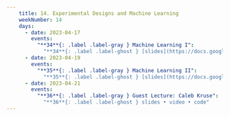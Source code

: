 ```yaml
---
    title: 14. Experimental Designs and Machine Learning
    weekNumber: 14
    days:
      - date: 2023-04-17
        events:
          "**34**{: .label .label-gray } Machine Learning I":
            "**34**{: .label .label-ghost } [slides](https://docs.google.com/presentation/d/1yCiIkyGZx-W22PLEhxmiB8ySvX1Hup9rPRbPvpkCeeQ/edit?usp=sharing) • video • code: [Classifiers](https://datahub.berkeley.edu/hub/user-redirect/git-pull?repo=https%3A%2F%2Fgithub.com%2FUCB-Econ-148%2Fsp23-student&branch=main&urlpath=lab%2Ftree%2Fsp23-student%2Flec%2FLec13-1%2Fplot_classifier_comparison.ipynb), [Penguins](https://datahub.berkeley.edu/hub/user-redirect/git-pull?repo=https%3A%2F%2Fgithub.com%2FUCB-Econ-148%2Fsp23-student&branch=main&urlpath=lab%2Ftree%2Fsp23-student%2Flec%2FLec13-1%2FLec13.1-Penguins.ipynb)"
      - date: 2023-04-19
        events:
          "**35**{: .label .label-gray } Machine Learning II":
            "**35**{: .label .label-ghost } [slides](https://docs.google.com/presentation/d/1bM9QCba5M-O-rMz1uQwzgcsm_54x_KbQs1rIdlPKB_o/edit?usp=sharing) • video • code: [Cal College Network](https://datahub.berkeley.edu/hub/user-redirect/git-pull?repo=https%3A%2F%2Fgithub.com%2FUCB-Econ-148%2Fsp23-student&branch=main&urlpath=lab%2Ftree%2Fsp23-student%2Flec%2FLec13-2%2FCalCollegeNetworks_EVD.ipynb), [Penguins II](https://datahub.berkeley.edu/hub/user-redirect/git-pull?repo=https%3A%2F%2Fgithub.com%2FUCB-Econ-148%2Fsp23-student&branch=main&urlpath=lab%2Ftree%2Fsp23-student%2Flec%2FLec13-2%2FLec13.2-Penguins.ipynb), [Compare Classifiers](https://datahub.berkeley.edu/hub/user-redirect/git-pull?repo=https%3A%2F%2Fgithub.com%2FUCB-Econ-148%2Fsp23-student&branch=main&urlpath=lab%2Ftree%2Fsp23-student%2Flec%2FLec13-2%2FPenguin_compare_classifiers.ipynb)"
      - date: 2023-04-21
        events:
          "**36**{: .label .label-gray } Guest Lecture: Caleb Kruse":
            "**36**{: .label .label-ghost } slides • video • code"        
---
```

